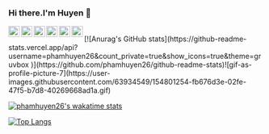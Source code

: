 ### Hi there.I'm Huyen 👋
<a target="_blank" href="https://www.linkedin.com/in/aryclenio-barros-060322135/">
  <img align="left" alt="LinkdeIN" width="22px" src="https://cdn.jsdelivr.net/npm/simple-icons@v3/icons/linkedin.svg" />
</a>
<a target="_blank" href="https://api.whatsapp.com/send?phone=5584999828379">
  <img align="left" alt="Whatsapp" width="22px" src="https://cdn.jsdelivr.net/npm/simple-icons@v3/icons/whatsapp.svg" />
</a>
<a target="_blank" href="https://www.instagram.com/ary.clenio/">
  <img align="left" alt="Instagram" width="22px" src="https://cdn.jsdelivr.net/npm/simple-icons@v3/icons/instagram.svg" />
</a>
<a target="_blank" href="https://dev.to/aryclenio/">
  <img align="left" alt="Devto" width="22px" src="https://cdn.jsdelivr.net/npm/simple-icons@v3/icons/dev-dot-to.svg" />
</a>
<a target="_blank" href="mailto:arycleniobarros@gmail.com">
  <img align="left" alt="Gmail" width="22px" src="https://cdn.jsdelivr.net/npm/simple-icons@v3/icons/gmail.svg" />
</a>
<a target="_blank" href="https://fb.com/aryxb">
  <img align="left" alt="Facebook" width="22px" src="https://cdn.jsdelivr.net/npm/simple-icons@v3/icons/facebook.svg" />
</a>
<br>
<!-- This is my stats github -->
[![Anurag's GitHub stats](https://github-readme-stats.vercel.app/api?username=phamhuyen26&count_private=true&show_icons=true&theme=gruvbox )](https://github.com/phamhuyen26/github-readme-stats)![gif-as-profile-picture-7](https://user-images.githubusercontent.com/63934549/154801254-fb676d3e-02fe-47f5-b7d8-40269668ad1a.gif)

<!--This is my activity in the week-->
[![phamhuyen26's wakatime stats](https://github-readme-stats.vercel.app/api/wakatime?username=phamhuyen26&show_icons=true&theme=gruvbox)](https://github.com/phamhuyen26/github-readme-stats)

<!-- This is all language I used -->
[![Top Langs](https://github-readme-stats.vercel.app/api/top-langs/?username=phamhuyen26&layout=compact&show_icons=true&theme=gruvbox)](https://github.com/phamhuyen26/github-readme-stats)


<!-- this is repo pinned -->
<!-- [![Readme Card](https://github-readme-stats.vercel.app/api/pin/?username=phamhuyen26&repo=DEMO_PMCC_ONLINE&show_owner=true&show_icons=true&theme=gruvbox)](https://github.com/phamhuyen26/github-readme-stats)
[![Readme Card](https://github-readme-stats.vercel.app/api/pin/?username=phamhuyen26&repo=DEMO_PMCC_ONLINE&show_owner=true&show_icons=true&theme=gruvbox)](https://github.com/phamhuyen26/DEMO_PMCC_ONLINE)
[![Readme Card](https://github-readme-stats.vercel.app/api/pin/?username=phamhuyen26&repo=Database-PMCCOnline&show_owner=true&show_icons=true&theme=gruvbox)](https://github.com/phamhuyen26/Database-PMCCOnline)
[![Readme Card](https://github-readme-stats.vercel.app/api/pin/?username=phamhuyen26&repo=Practice_html_css&show_owner=true&show_icons=true&theme=gruvbox)](https://github.com/phamhuyen26/Practice_html_css) -->

<!--
**phamhuyen26/phamhuyen26** is a ✨ _special_ ✨ repository because its `README.md` (this file) appears on your GitHub profile.

Here are some ideas to get you started:

- 🔭 I’m currently working on ...
- 🌱 I’m currently learning ...
- 👯 I’m looking to collaborate on ...
- 🤔 I’m looking for help with ...
- 💬 Ask me about ...
- 📫 How to reach me: ...
- 😄 Pronouns: ...
- ⚡ Fun fact: ...
-->
